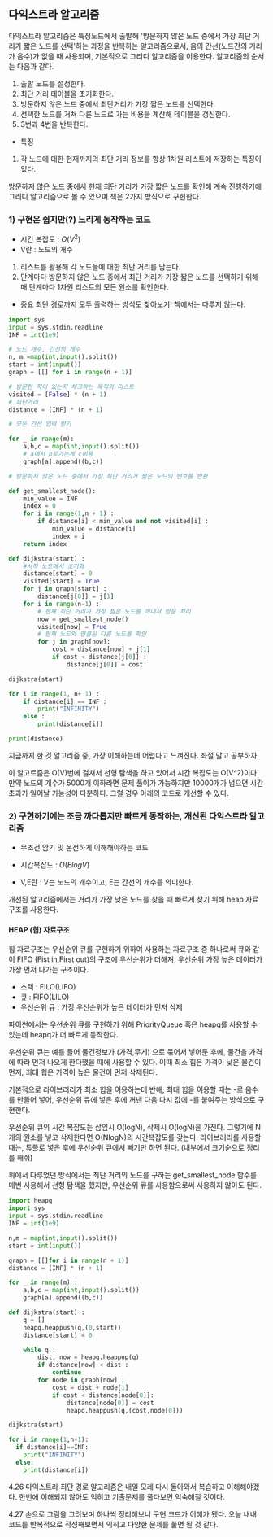 ## 다익스트라 알고리즘

다익스트라 알고리즘은 특정노드에서 출발해 '방문하지 않은 노드 중에서 가장 최단 거리가 짧은 노드를 선택'하는 과정을 반복하는 알고리즘으로서, 음의 간선(노드간의 거리가 음수)가 없을 때 사용되며, 기본적으로 그리디 알고리즘을 이용한다. 알고리즘의 순서는 다음과 같다.

1. 출발 노드를 설정한다.
2. 최단 거리 테이블을 초기화한다.
3. 방문하지 않은 노드 중에서 최단거리가 가장 짧은 노드를 선택한다.
4. 선택한 노드를 거쳐 다른 노드로 가는 비용을 계산해 테이블을 갱신한다.
5. 3번과 4번을 반복한다.

- 특징

1. 각 노드에 대한 현재까지의 최단 거리 정보를 항상 1차원 리스트에 저장하는 특징이 있다.

방문하지 않은 노드 중에서 현재 최단 거리가 가장 짧은 노드를 확인해 계속 진행하기에 그리디 알고리즘으로 볼 수 있으며 책은 2가지 방식으로 구현한다.

### 1) 구현은 쉽지만(?) 느리게 동작하는 코드

- 시간 복잡도 : $O(V^2)$
- V란 : 노드의 개수

1. 리스트를 활용해 각 노드들에 대한 최단 거리를 담는다.
2. 단계마다 방문하지 않은 노드 중에서 최단 거리가 가장 짧은 노드를 선택하기 위해 매 단계마다 1차원 리스트의 모든 원소를 확인한다.

- 중요 최단 경로까지 모두 출력하는 방식도 찾아보기! 책에서는 다루지 않는다.

```python
import sys
input = sys.stdin.readline
INF = int(1e9)

# 노드 개수, 간선의 개수
n, m =map(int,input().split())
start = int(input())
graph = [[] for i in range(n + 1)]

# 방문한 적이 있는지 체크하는 목적의 리스트
visited = [False] * (n + 1)
# 최단거리
distance = [INF] * (n + 1)

# 모든 간선 입력 받기

for _ in range(m):
    a,b,c = map(int,input().split())
    # a에서 b로가는게 c비용
    graph[a].append((b,c))

# 방문하지 않은 노드 중에서 가장 최단 거리가 짧은 노드의 번호를 반환

def get_smallest_node():
    min_value = INF
    index = 0
    for i in range(1,n + 1) :
        if distance[i] < min_value and not visited[i] :
            min_value = distance[i]
            index = i
    return index

def dijkstra(start) :
    #시작 노드에서 초기화
    distance[start] = 0
    visited[start] = True
    for j in graph[start] :
        distance[j[0]] = j[1]
    for i in range(n-1) :
        # 현재 최단 거리가 가장 짧은 노드를 꺼내서 방문 처리
        now = get_smallest_node()
        visited[now] = True
        # 현재 노드와 연결된 다른 노드를 확인
        for j in graph[now]:
            cost = distance[now] + j[1]
            if cost < distance[j[0]] :
                distance[j[0]] = cost

dijkstra(start)

for i in range(1, n+ 1) :
    if distance[i] == INF :
        print("INFINITY")
    else :
        print(distance[i])

print(distance)
```

지금까지 한 것 알고리즘 중, 가장 이해하는데 어렵다고 느껴진다. 좌절 말고 공부하자.

이 알고르즘은 O(V)번에 걸쳐서 선형 탐색을 하고 있어서 시간 복잡도는 O(V^2)이다. 만약 노드의 개수가 5000개 이하라면 문제 풀이가 가능하지만 10000개가 넘으면 시간 초과가 일어날 가능성이 다분하다. 그럴 경우 아래의 코드로 개선할 수 있다.

### 2) 구현하기에는 조금 까다롭지만 빠르게 동작하는, 개선된 다익스트라 알고리즘

- 무조건 암기 및 온전하게 이해해야하는 코드

- 시간복잡도 : $O(ElogV)$
- V,E란 : V는 노드의 개수이고, E는 간선의 개수를 의미한다.

개선된 알고리즘에서는 거리가 가장 낮은 노드를 찾을 때 빠르게 찾기 위해 heap 자료구조를 사용한다.

#### HEAP (힙) 자료구조

힙 자료구조는 우선순위 큐를 구현하기 위하여 사용하는 자료구조 중 하나로써 큐와 같이 FIFO (Fist in,First out)의 구조에 우선순위가 더해져, 우선순위 가장 높은 데이터가 가장 먼저 나가는 구조이다.

- 스택 : FILO(LIFO)
- 큐 : FIFO(LILO)
- 우선순위 큐 : 가장 우선순위가 높은 데이터가 먼저 삭제

파이썬에서는 우선순위 큐를 구현하기 위해 PriorityQueue 혹은 heapq를 사용할 수 있는데 heapq가 더 빠르게 동작한다.

우선순위 큐는 예를 들어 물건정보가 (가격,무게) 으로 묶어서 넣어둔 후에, 물건을 가격에 따라 먼저 나오게 한다했을 때에 사용할 수 있다. 이때 최소 힙은 가격이 낮은 물건이 먼저, 최대 힙은 가격이 높은 물건이 먼저 삭제된다.

기본적으로 라이브러리가 최소 힙을 이용하는데 반해, 최대 힙을 이용할 때는 -로 음수를 만들어 넣어, 우선순위 큐에 넣은 후에 꺼낸 다음 다시 값에 -를 붙여주는 방식으로 구현한다.

우선순위 큐의 시간 복잡도는 삽입시 O(logN), 삭제시 O(logN)을 가진다. 그렇기에 N개의 원소를 넣고 삭제한다면 O(NlogN)의 시간복잡도를 갖는다. 라이브러리를 사용할 때는, 튜플로 넣은 후에 우선순위 큐에서 빼기만 하면 된다. (내부에서 크기순으로 정리를 해줘)

위에서 다루었던 방식에서는 최단 거리의 노드를 구하는 get_smallest_node 함수를 매번 사용해서 선형 탐색을 했지만, 우선순위 큐를 사용함으로써 사용하지 않아도 된다.

```python
import heapq
import sys
input = sys.stdin.readline
INF = int(1e9)

n,m = map(int,input().split())
start = int(input())

graph = [[]for i in range(n + 1)]
distance = [INF] * (n + 1)

for _ in range(m) :
    a,b,c = map(int,input().split())
    graph[a].append((b,c))

def dijkstra(start) :
    q = []
    heapq.heappush(q,(0,start))
    distance[start] = 0

    while q :
        dist, now = heapq.heappop(q)
        if distance[now] < dist :
            continue
        for node in graph[now] :
            cost = dist + node[1]
            if cost < distance[node[0]]:
                distance[node[0]] = cost
                heapq.heappush(q,(cost,node[0]))

dijkstra(start)

for i in range(1,n+1):
  if distance[i]==INF:
    print("INFINITY")
  else:
    print(distance[i])

```

4.26 다익스트라 최단 경로 알고리즘은 내일 모레 다시 돌아와서 복습하고 이해해야겠다. 한번에 이해되지 않아도 익히고 기출문제를 풀다보면 익숙해질 것이다.

4.27 손으로 그림을 그려보며 하나씩 정리해보니 구현 코드가 이해가 됐다. 오늘 내내 코드를 반복적으로 작성해보면서 익히고 다양한 문제를 풀면 될 것 같다.
